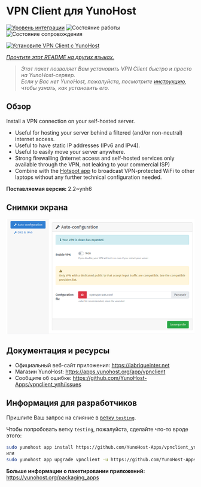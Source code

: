 <!--
Важно: этот README был автоматически сгенерирован <https://github.com/YunoHost/apps/tree/master/tools/readme_generator>
Он НЕ ДОЛЖЕН редактироваться вручную.
-->

# VPN Client для YunoHost

[![Уровень интеграции](https://apps.yunohost.org/badge/integration/vpnclient)](https://ci-apps.yunohost.org/ci/apps/vpnclient/)
![Состояние работы](https://apps.yunohost.org/badge/state/vpnclient)
![Состояние сопровождения](https://apps.yunohost.org/badge/maintained/vpnclient)

[![Установите VPN Client с YunoHost](https://install-app.yunohost.org/install-with-yunohost.svg)](https://install-app.yunohost.org/?app=vpnclient)

*[Прочтите этот README на других языках.](./ALL_README.md)*

> *Этот пакет позволяет Вам установить VPN Client быстро и просто на YunoHost-сервер.*  
> *Если у Вас нет YunoHost, пожалуйста, посмотрите [инструкцию](https://yunohost.org/install), чтобы узнать, как установить его.*

## Обзор

Install a VPN connection on your self-hosted server.
* Useful for hosting your server behind a filtered (and/or non-neutral) internet access.
* Useful to have static IP addresses (IPv6 and IPv4).
* Useful to easily move your server anywhere.
* Strong firewalling (internet access and self-hosted services only available through the VPN, not leaking to your commercial ISP)
* Combine with the [Hotspot app](https://github.com/YunoHost-Apps/hotspot_ynh) to broadcast VPN-protected WiFi to other laptops without any further technical configuration needed.



**Поставляемая версия:** 2.2~ynh6

## Снимки экрана

![Снимок экрана VPN Client](./doc/screenshots/vpnclient.png)

## Документация и ресурсы

- Официальный веб-сайт приложения: <https://labriqueinter.net>
- Магазин YunoHost: <https://apps.yunohost.org/app/vpnclient>
- Сообщите об ошибке: <https://github.com/YunoHost-Apps/vpnclient_ynh/issues>

## Информация для разработчиков

Пришлите Ваш запрос на слияние в [ветку `testing`](https://github.com/YunoHost-Apps/vpnclient_ynh/tree/testing).

Чтобы попробовать ветку `testing`, пожалуйста, сделайте что-то вроде этого:

```bash
sudo yunohost app install https://github.com/YunoHost-Apps/vpnclient_ynh/tree/testing --debug
или
sudo yunohost app upgrade vpnclient -u https://github.com/YunoHost-Apps/vpnclient_ynh/tree/testing --debug
```

**Больше информации о пакетировании приложений:** <https://yunohost.org/packaging_apps>
